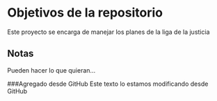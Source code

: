 # Objetivos de la repositorio

Este proyecto se encarga de manejar los planes de la liga de la justicia


## Notas
Pueden hacer lo que quieran...

###Agregado desde GitHub
Este texto lo estamos modificando desde GitHub

